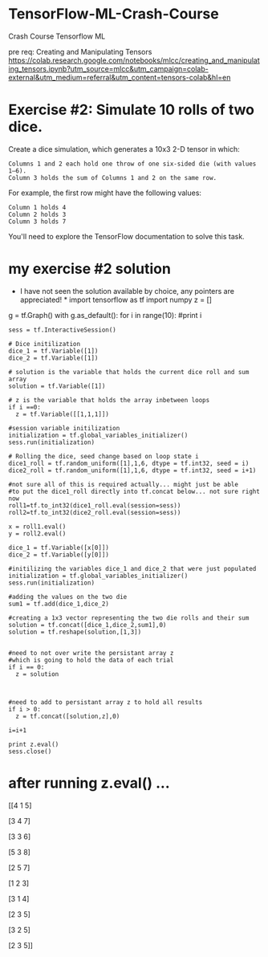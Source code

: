 # TensorFlow-ML-Crash-Course
Crash Course Tensorflow ML

pre req: Creating and Manipulating Tensors
https://colab.research.google.com/notebooks/mlcc/creating_and_manipulating_tensors.ipynb?utm_source=mlcc&utm_campaign=colab-external&utm_medium=referral&utm_content=tensors-colab&hl=en

# Exercise #2: Simulate 10 rolls of two dice.

Create a dice simulation, which generates a 10x3 2-D tensor in which:

    Columns 1 and 2 each hold one throw of one six-sided die (with values 1–6).
    Column 3 holds the sum of Columns 1 and 2 on the same row.

For example, the first row might have the following values:

    Column 1 holds 4
    Column 2 holds 3
    Column 3 holds 7

You'll need to explore the TensorFlow documentation to solve this task.

# my exercise #2 solution
* I have not seen the solution available by choice, any pointers are appreciated! *
import tensorflow as tf
import numpy
z = []

g = tf.Graph()
with g.as_default():
  for i in range(10):
    #print i
    
    sess = tf.InteractiveSession()

    # Dice initilization
    dice_1 = tf.Variable([1])
    dice_2 = tf.Variable([1])
    
    # solution is the variable that holds the current dice roll and sum array
    solution = tf.Variable([1])
    
    # z is the variable that holds the array inbetween loops
    if i ==0:
      z = tf.Variable([[1,1,1]])
    
    #session variable initilization
    initialization = tf.global_variables_initializer()
    sess.run(initialization) 
       
    # Rolling the dice, seed change based on loop state i
    dice1_roll = tf.random_uniform([1],1,6, dtype = tf.int32, seed = i)
    dice2_roll = tf.random_uniform([1],1,6, dtype = tf.int32, seed = i+1)
    
    #not sure all of this is required actually... might just be able
    #to put the dice1_roll directly into tf.concat below... not sure right now
    roll1=tf.to_int32(dice1_roll.eval(session=sess))
    roll2=tf.to_int32(dice2_roll.eval(session=sess))

    x = roll1.eval()
    y = roll2.eval()

    dice_1 = tf.Variable([x[0]])
    dice_2 = tf.Variable([y[0]])

    #initilizing the variables dice_1 and dice_2 that were just populated
    initialization = tf.global_variables_initializer()
    sess.run(initialization)

    #adding the values on the two die
    sum1 = tf.add(dice_1,dice_2)

    #creating a 1x3 vector representing the two die rolls and their sum
    solution = tf.concat([dice_1,dice_2,sum1],0)
    solution = tf.reshape(solution,[1,3])

        
    #need to not over write the persistant array z
    #which is going to hold the data of each trial
    if i == 0:
      z = solution  
    

    
    #need to add to persistant array z to hold all results
    if i > 0:
      z = tf.concat([solution,z],0)

    i=i+1
    
    print z.eval()
    sess.close()
 
    
# after running z.eval() ...
[[4 1 5]

 [3 4 7]
 
 [3 3 6]
 
 [5 3 8]
 
 [2 5 7]
 
 [1 2 3]
 
 [3 1 4]
 
 [2 3 5]
 
 [3 2 5]
 
 [2 3 5]]
  
